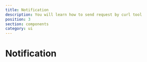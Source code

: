 ```yaml
---
title: Notification
description: You will learn how to send request by curl tool
position: 3
section: components
category: ui
---
```


# Notification

<preview name="notification"></preview>
